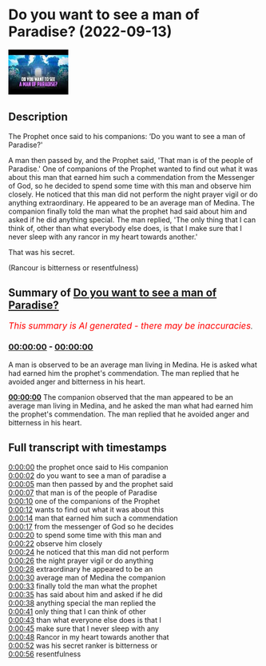 # Do you want to see a man of Paradise? (2022-09-13)

![alt Do you want to see a man of Paradise?](SPLd1iCHxd8.jpg "Do you want to see a man of Paradise?")

## Description

The Prophet once said to his companions: ’Do you want to see a man of Paradise?'

A man then passed by, and the Prophet said, 'That man is of the people of Paradise.' One of companions of the Prophet wanted to find out what it was about this man that earned him such a commendation from the Messenger of God, so he decided to spend some time with this man and observe him closely. He noticed that this man did not perform the night prayer vigil or do anything extraordinary. He appeared to be an average man of Medina. The companion finally told the man what the prophet had said about him and asked if he did anything special. The man replied, 'The only thing that I can think of, other than what everybody else does, is that I make sure that I never sleep with any rancor in my heart towards another.'

That was his secret.

(Rancour is bitterness or resentfulness)

## Summary of [Do you want to see a man of Paradise?](https://www.youtube.com/watch?v=SPLd1iCHxd8)


*<span style="color:red; font-size:125%">This summary is AI generated - there may be inaccuracies</span>. [](/)*

### [00:00:00](https://www.youtube.com/watch?v=SPLd1iCHxd8&t=0) - [00:00:00](https://www.youtube.com/watch?v=SPLd1iCHxd8&t=0)

A man is observed to be an average man living in Medina. He is asked what had earned him the prophet's commendation. The man replied that he avoided anger and bitterness in his heart.

**[00:00:00](https://www.youtube.com/watch?v=SPLd1iCHxd8&t=0)** The companion observed that the man appeared to be an average man living in Medina, and he asked the man what had earned him the prophet's commendation. The man replied that he avoided anger and bitterness in his heart.

## Full transcript with timestamps

[0:00:00](https://youtu.be/SPLd1iCHxd8?t=0) the prophet once said to His companion  
[0:00:02](https://youtu.be/SPLd1iCHxd8?t=2) do you want to see a man of paradise a  
[0:00:05](https://youtu.be/SPLd1iCHxd8?t=5) man then passed by and the prophet said  
[0:00:07](https://youtu.be/SPLd1iCHxd8?t=7) that man is of the people of Paradise  
[0:00:10](https://youtu.be/SPLd1iCHxd8?t=10) one of the companions of the Prophet  
[0:00:12](https://youtu.be/SPLd1iCHxd8?t=12) wants to find out what it was about this  
[0:00:14](https://youtu.be/SPLd1iCHxd8?t=14) man that earned him such a commendation  
[0:00:17](https://youtu.be/SPLd1iCHxd8?t=17) from the messenger of God so he decides  
[0:00:20](https://youtu.be/SPLd1iCHxd8?t=20) to spend some time with this man and  
[0:00:22](https://youtu.be/SPLd1iCHxd8?t=22) observe him closely  
[0:00:24](https://youtu.be/SPLd1iCHxd8?t=24) he noticed that this man did not perform  
[0:00:26](https://youtu.be/SPLd1iCHxd8?t=26) the night prayer vigil or do anything  
[0:00:28](https://youtu.be/SPLd1iCHxd8?t=28) extraordinary he appeared to be an  
[0:00:30](https://youtu.be/SPLd1iCHxd8?t=30) average man of Medina the companion  
[0:00:33](https://youtu.be/SPLd1iCHxd8?t=33) finally told the man what the prophet  
[0:00:35](https://youtu.be/SPLd1iCHxd8?t=35) has said about him and asked if he did  
[0:00:38](https://youtu.be/SPLd1iCHxd8?t=38) anything special the man replied the  
[0:00:41](https://youtu.be/SPLd1iCHxd8?t=41) only thing that I can think of other  
[0:00:43](https://youtu.be/SPLd1iCHxd8?t=43) than what everyone else does is that I  
[0:00:45](https://youtu.be/SPLd1iCHxd8?t=45) make sure that I never sleep with any  
[0:00:48](https://youtu.be/SPLd1iCHxd8?t=48) Rancor in my heart towards another that  
[0:00:52](https://youtu.be/SPLd1iCHxd8?t=52) was his secret ranker is bitterness or  
[0:00:56](https://youtu.be/SPLd1iCHxd8?t=56) resentfulness  
